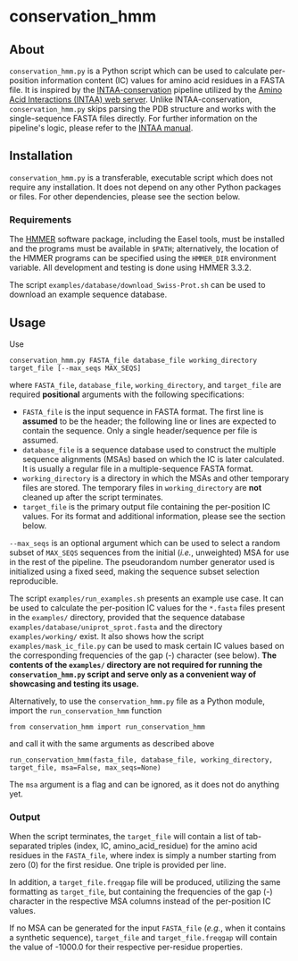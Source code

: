 # conservation\_hmm

## About

`conservation_hmm.py` is a Python script which can be used to calculate per-position information content (IC) values for amino acid residues in a FASTA file. It is inspired by the [INTAA-conservation](https://github.com/davidjakubec/INTAA-conservation) pipeline utilized by the [Amino Acid Interactions (INTAA) web server](https://bioinfo.uochb.cas.cz/INTAA/). Unlike INTAA-conservation, `conservation_hmm.py` skips parsing the PDB structure and works with the single-sequence FASTA files directly. For further information on the pipeline's logic, please refer to the [INTAA manual](https://ip-78-128-251-188.flt.cloud.muni.cz/energy/doc/manual2.html#Calculation_of_information_content).

## Installation

`conservation_hmm.py` is a transferable, executable script which does not require any installation. It does not depend on any other Python packages or files. For other dependencies, please see the section below.

### Requirements

The [HMMER](http://hmmer.org/) software package, including the Easel tools, must be installed and the programs must be available in `$PATH`; alternatively, the location of the HMMER programs can be specified using the `HMMER_DIR` environment variable. All development and testing is done using HMMER 3.3.2.

The script `examples/database/download_Swiss-Prot.sh` can be used to download an example sequence database.

## Usage

Use
```
conservation_hmm.py FASTA_file database_file working_directory target_file [--max_seqs MAX_SEQS]
```
where `FASTA_file`, `database_file`, `working_directory`, and `target_file` are required **positional** arguments with the following specifications:
 - `FASTA_file` is the input sequence in FASTA format. The first line is **assumed** to be the header; the following line or lines are expected to contain the sequence. Only a single header/sequence per file is assumed.
 - `database_file` is a sequence database used to construct the multiple sequence alignments (MSAs) based on which the IC is later calculated. It is usually a regular file in a multiple-sequence FASTA format.
 - `working_directory` is a directory in which the MSAs and other temporary files are stored. The temporary files in `working_directory` are **not** cleaned up after the script terminates.
 - `target_file` is the primary output file containing the per-position IC values. For its format and additional information, please see the section below.

`--max_seqs` is an optional argument which can be used to select a random subset of `MAX_SEQS` sequences from the initial (*i.e.*, unweighted) MSA for use in the rest of the pipeline. The pseudorandom number generator used is initialized using a fixed seed, making the sequence subset selection reproducible.

The script `examples/run_examples.sh` presents an example use case. It can be used to calculate the per-position IC values for the `*.fasta` files present in the `examples/` directory, provided that the sequence database `examples/database/uniprot_sprot.fasta` and the directory `examples/working/` exist. It also shows how the script `examples/mask_ic_file.py` can be used to mask certain IC values based on the corresponding frequencies of the gap \(-\) character (see below). **The contents of the `examples/` directory are not required for running the `conservation_hmm.py` script and serve only as a convenient way of showcasing and testing its usage.**

Alternatively, to use the `conservation_hmm.py` file as a Python module, import the `run_conservation_hmm` function
```
from conservation_hmm import run_conservation_hmm
```
and call it with the same arguments as described above
```
run_conservation_hmm(fasta_file, database_file, working_directory, target_file, msa=False, max_seqs=None)
```
The `msa` argument is a flag and can be ignored, as it does not do anything yet.

### Output

When the script terminates, the `target_file` will contain a list of tab-separated triples \(index, IC, amino\_acid\_residue\) for the amino acid residues in the `FASTA_file`, where index is simply a number starting from zero \(0\) for the first residue. One triple is provided per line.

In addition, a `target_file.freqgap` file will be produced, utilizing the same formatting as `target_file`, but containing the frequencies of the gap \(-\) character in the respective MSA columns instead of the per-position IC values.

If no MSA can be generated for the input `FASTA_file` \(*e.g.*, when it contains a synthetic sequence\), `target_file` and `target_file.freqgap` will contain the value of -1000.0 for their respective per-residue properties.
